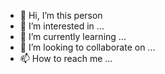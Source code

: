 - 👋 Hi, I’m this person
- 👀 I’m interested in ...
- 🌱 I’m currently learning ...
- 💞️ I’m looking to collaborate on ...
- 📫 How to reach me ...

<!---
ahmadfaurani/ahmadfaurani is a ✨ special ✨ repository because its `README.md` (this file) appears on your GitHub profile.
You can click the Preview link to take a look at your changes.
--->
